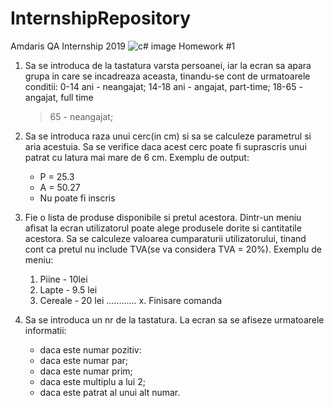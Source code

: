 # InternshipRepository
Amdaris QA Internship 2019
![c# image](https://csharp-station.com/wp-content/uploads/2016/07/Ref-Parameters-vs-Out-Parameters-in-C-1200x675.jpg)
Homework #1
1. Sa se introduca de la tastatura varsta persoanei, iar la ecran sa apara grupa in care se incadreaza aceasta, tinandu-se cont de urmatoarele conditii:
	0-14 ani - neangajat;
	14-18 ani - angajat, part-time;
	18-65 - angajat, full time
	>65 - neangajat;
2. Sa se introduca raza unui cerc(in cm) si sa se calculeze parametrul si aria acestuia. Sa se verifice daca acest cerc poate fi suprascris unui patrat cu latura mai mare de 6 cm. Exemplu de output:
	- P = 25.3
	- A = 50.27
	- Nu poate fi inscris
3. Fie o lista de produse disponibile si pretul acestora. Dintr-un meniu afisat la ecran utilizatorul poate alege produsele dorite si cantitatile acestora. Sa se calculeze valoarea cumparaturii
utilizatorului, tinand cont ca pretul nu include TVA(se va considera TVA = 20%). Exemplu de meniu:
	1. Piine - 10lei
	2. Lapte - 9.5 lei
	3. Cereale - 20 lei
	............
	x. Finisare comanda

4. Sa se introduca un nr de la tastatura. La ecran sa se afiseze urmatoarele informatii:
	- daca este numar pozitiv:
	- daca este numar par;
	- daca este numar prim;
	- daca este multiplu a lui 2;
	- daca este patrat al unui alt numar.
